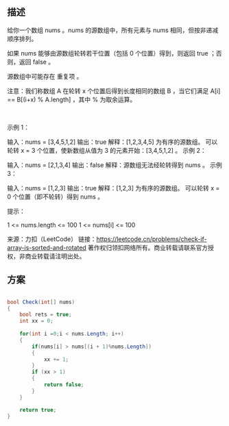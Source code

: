<!--
 * @Author: joessem jxxclj@gmail.com
 * @Date: 2022-11-27 12:11:36
 * @LastEditors: joessem jxxclj@gmail.com
 * @LastEditTime: 2022-11-27 12:12:15
 * @FilePath: \LeetCode\Problems\#1752. 检查数组是否经排序和轮转得到.md
 * @Description: 
 * 
 * Copyright (c) 2022 by joessem jxxclj@gmail.com, All Rights Reserved. 
-->
## 描述

给你一个数组 nums 。nums 的源数组中，所有元素与 nums 相同，但按非递减顺序排列。

如果 nums 能够由源数组轮转若干位置（包括 0 个位置）得到，则返回 true ；否则，返回 false 。

源数组中可能存在 重复项 。

注意：我们称数组 A 在轮转 x 个位置后得到长度相同的数组 B ，当它们满足 A[i] == B[(i+x) % A.length] ，其中 % 为取余运算。

 

示例 1：

输入：nums = [3,4,5,1,2]
输出：true
解释：[1,2,3,4,5] 为有序的源数组。
可以轮转 x = 3 个位置，使新数组从值为 3 的元素开始：[3,4,5,1,2] 。
示例 2：

输入：nums = [2,1,3,4]
输出：false
解释：源数组无法经轮转得到 nums 。
示例 3：

输入：nums = [1,2,3]
输出：true
解释：[1,2,3] 为有序的源数组。
可以轮转 x = 0 个位置（即不轮转）得到 nums 。
 

提示：

1 <= nums.length <= 100
1 <= nums[i] <= 100

来源：力扣（LeetCode）
链接：https://leetcode.cn/problems/check-if-array-is-sorted-and-rotated
著作权归领扣网络所有。商业转载请联系官方授权，非商业转载请注明出处。

## 方案

```c#

bool Check(int[] nums)
{
    bool rets = true;
    int xx = 0;
       
    for(int i =0;i < nums.Length; i++)
    {
        if(nums[i] > nums[(i + 1)%nums.Length])
        {
            xx += 1;
        }
        if (xx > 1)
        {
            return false;
        }
    }

    return true;
}
```